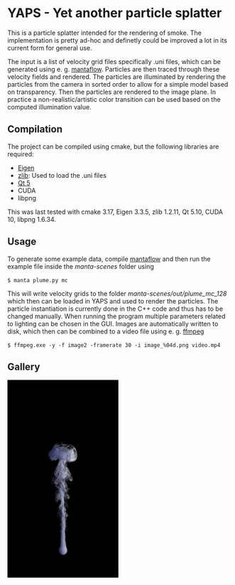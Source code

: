 # YAPS - Yet another particle splatter

This is a particle splatter intended for the rendering of smoke. The implementation is pretty ad-hoc and definetly could be improved a lot in its current form for general use.

The input is a list of velocity grid files specifically .uni files, which can be generated using e. g. [mantaflow](http://mantaflow.com/).
Particles are then traced through these velocity fields and rendered.
The particles are illuminated by rendering the particles from the camera in sorted order to allow for a simple model based on transparency.
Then the particles are rendered to the image plane.
In practice a non-realistic/artistic color transition can be used based on the computed illumination value.

## Compilation

The project can be compiled using cmake, but the following libraries are required:

* [Eigen](http://eigen.tuxfamily.org)
* [zlib](https://zlib.net/): Used to load the .uni files
* [Qt 5](https://www.qt.io/)
* CUDA
* libpng

This was last tested with cmake 3.17, Eigen 3.3.5, zlib 1.2.11, Qt 5.10, CUDA 10, libpng 1.6.34.

## Usage

To generate some example data, compile [mantaflow](http://mantaflow.com/) and then run the example file inside the *manta-scenes* folder using
```
$ manta plume.py mc
```
This will write velocity grids to the folder *manta-scenes/out/plume_mc_128* which then can be loaded in YAPS and used to render the particles.
The particle instantiation is currently done in the C++ code and thus has to be changed manually.
When running the program multiple parameters related to lighting can be chosen in the GUI. Images are automatically written to disk, which then can be combined to a video file using e. g. [ffmpeg](https://ffmpeg.org/)

```
$ ffmpeg.exe -y -f image2 -framerate 30 -i image_%04d.png video.mp4
```

## Gallery
<img src="/images/smoke_plume.png" alt="Smoke plume" width="250"/>
